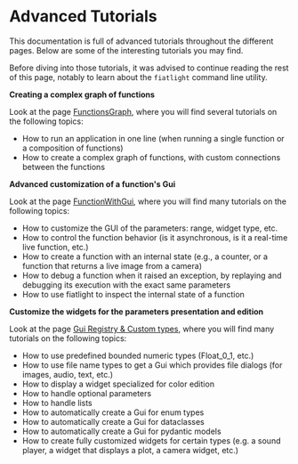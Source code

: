 Advanced Tutorials
==================

This documentation is full of advanced tutorials throughout the different pages. Below are some of the interesting tutorials you may find.

Before diving into those tutorials, it was advised to continue reading the rest of this page, notably to learn about the `fiatlight` command line utility.

**Creating a complex graph of functions**

Look at the page [FunctionsGraph](functions_graph.ipynb), where you will find several tutorials on the following topics:
* How to run an application in one line (when running a single function or a composition of functions)
* How to create a complex graph of functions, with custom connections between the functions

**Advanced customization of a function's Gui**

Look at the page [FunctionWithGui](function_with_gui.ipynb), where you will find many tutorials on the following topics:
* How to customize the GUI of the parameters: range, widget type, etc.
* How to control the function behavior (is it asynchronous, is it a real-time live function, etc.)
* How to create a function with an internal state (e.g., a counter, or a function that returns a live image from a camera)
* How to debug a function when it raised an exception, by replaying and debugging its execution with the exact same parameters
* How to use fiatlight to inspect the internal state of a function

**Customize the widgets for the parameters presentation and edition**

Look at the page [Gui Registry & Custom types](fiat_togui.ipynb), where you will find many tutorials on the following topics:
* How to use predefined bounded numeric types (Float_0_1, etc.)
* How to use file name types to get a Gui which provides file dialogs (for images, audio, text, etc.)
* How to display a widget specialized for color edition
* How to handle optional parameters
* How to handle lists
* How to automatically create a Gui for enum types
* How to automatically create a Gui for dataclasses
* How to automatically create a Gui for pydantic models
* How to create fully customized widgets for certain types (e.g. a sound player, a widget that displays a plot, a camera widget, etc.)
